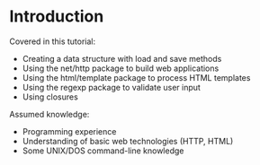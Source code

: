 # Introduction

Covered in this tutorial:

- Creating a data structure with load and save methods
- Using the net/http package to build web applications
- Using the html/template package to process HTML templates
- Using the regexp package to validate user input
- Using closures

Assumed knowledge:

- Programming experience
- Understanding of basic web technologies (HTTP, HTML)
- Some UNIX/DOS command-line knowledge
